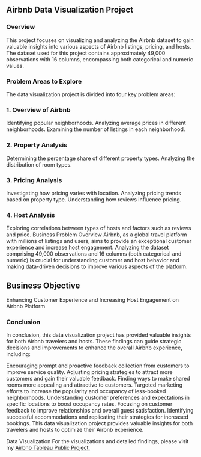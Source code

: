 ## Airbnb Data Visualization Project
### Overview
This project focuses on visualizing and analyzing the Airbnb dataset to gain valuable insights into various aspects of Airbnb listings, pricing, and hosts. The dataset used for this project contains approximately 49,000 observations with 16 columns, encompassing both categorical and numeric values.

### Problem Areas to Explore
The data visualization project is divided into four key problem areas:

### 1. Overview of Airbnb
Identifying popular neighborhoods.
Analyzing average prices in different neighborhoods.
Examining the number of listings in each neighborhood.
### 2. Property Analysis
Determining the percentage share of different property types.
Analyzing the distribution of room types.
### 3. Pricing Analysis
Investigating how pricing varies with location.
Analyzing pricing trends based on property type.
Understanding how reviews influence pricing.
### 4. Host Analysis
Exploring correlations between types of hosts and factors such as reviews and price.
Business Problem Overview
Airbnb, as a global travel platform with millions of listings and users, aims to provide an exceptional customer experience and increase host engagement. Analyzing the dataset comprising 49,000 observations and 16 columns (both categorical and numeric) is crucial for understanding customer and host behavior and making data-driven decisions to improve various aspects of the platform.

## Business Objective
Enhancing Customer Experience and Increasing Host Engagement on Airbnb Platform

### Conclusion
In conclusion, this data visualization project has provided valuable insights for both Airbnb travelers and hosts. These findings can guide strategic decisions and improvements to enhance the overall Airbnb experience, including:

Encouraging prompt and proactive feedback collection from customers to improve service quality.
Adjusting pricing strategies to attract more customers and gain their valuable feedback.
Finding ways to make shared rooms more appealing and attractive to customers.
Targeted marketing efforts to increase the popularity and occupancy of less-booked neighborhoods.
Understanding customer preferences and expectations in specific locations to boost occupancy rates.
Focusing on customer feedback to improve relationships and overall guest satisfaction.
Identifying successful accommodations and replicating their strategies for increased bookings.
This data visualization project provides valuable insights for both travelers and hosts to optimize their Airbnb experience.

Data Visualization
For the visualizations and detailed findings, please visit my [Airbnb Tableau Public Project.](https://public.tableau.com/views/Airbnb_16969521303640/Overview?:language=en-US&:display_count=n&:origin=viz_share_link)

